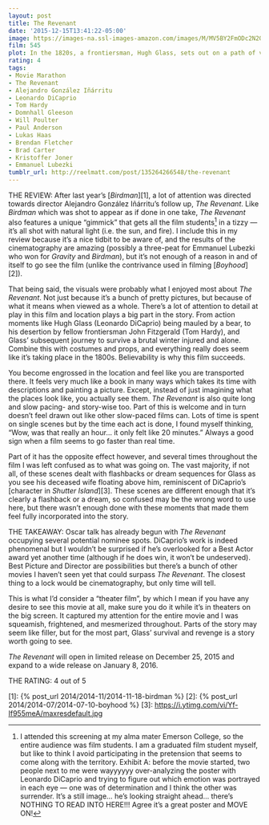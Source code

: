 ```yaml
---
layout: post
title: The Revenant
date: '2015-12-15T13:41:22-05:00'
image: https://images-na.ssl-images-amazon.com/images/M/MV5BY2FmODc2N2QtYmY3MS00YTMwLWI2NGYtZWRmYWVkNjFjZmI0XkEyXkFqcGdeQXVyNTMxMjgxMzA@._V1_UX182_CR0,0,182,268_AL_.jpg
film: 545
plot: In the 1820s, a frontiersman, Hugh Glass, sets out on a path of vengeance against those who left him for dead after a bear mauling.
rating: 4
tags:
- Movie Marathon
- The Revenant
- Alejandro González Iñárritu
- Leonardo DiCaprio
- Tom Hardy
- Domnhall Gleeson
- Will Poulter
- Paul Anderson
- Lukas Haas
- Brendan Fletcher
- Brad Carter
- Kristoffer Joner
- Emmanuel Lubezki
tumblr_url: http://reelmatt.com/post/135264266548/the-revenant
---
```


THE REVIEW: After last year’s [*Birdman*][1], a lot of attention was directed towards director Alejandro González Iñárritu’s follow up, *The Revenant*. Like *Birdman* which was shot to appear as if done in one take, *The Revenant* also features a unique “gimmick” that gets all the film students[^1] in a tizzy — it’s all shot with natural light (i.e. the sun, and fire). I include this in my review because it’s a nice tidbit to be aware of, and the results of the cinematography are amazing (possibly a three-peat for Emmanuel Lubezki who won for *Gravity* and *Birdman*), but it’s not enough of a reason in and of itself to go see the film (unlike the contrivance used in filming [*Boyhood*][2]).

That being said, the visuals were probably what I enjoyed most about *The Revenant*. Not just because it’s a bunch of pretty pictures, but because of what it means when viewed as a whole. There’s a lot of attention to detail at play in this film and location plays a big part in the story. From action moments like Hugh Glass (Leonardo DiCaprio) being mauled by a bear, to his desertion by fellow frontiersman John Fitzgerald (Tom Hardy), and Glass’ subsequent journey to survive a brutal winter injured and alone. Combine this with costumes and props, and everything really does seem like it’s taking place in the 1800s. Believability is why this film succeeds.

You become engrossed in the location and feel like you are transported there. It feels very much like a book in many ways which takes its time with descriptions and painting a picture. Except, instead of just imagining what the places look like, you actually see them. *The Revenant* is also quite long and slow pacing- and story-wise too. Part of this is welcome and in turn doesn’t feel drawn out like other slow-paced films can. Lots of time is spent on single scenes but by the time each act is done, I found myself thinking, “Wow, was that really an hour… it only felt like 20 minutes.” Always a good sign when a film seems to go faster than real time.

Part of it has the opposite effect however, and several times throughout the film I was left confused as to what was going on. The vast majority, if not all, of these scenes dealt with flashbacks or dream sequences for Glass as you see his deceased wife floating above him, reminiscent of DiCaprio’s [character in *Shutter Island*][3]. These scenes are different enough that it’s clearly a flashback or a dream, so confused may be the wrong word to use here, but there wasn’t enough done with these moments that made them feel fully incorporated into the story.

THE TAKEAWAY: Oscar talk has already begun with *The Revenant* occupying several potential nominee spots. DiCaprio’s work is indeed phenomenal but I wouldn’t be surprised if he’s overlooked for a Best Actor award yet another time (although if he does win, it won’t be undeserved). Best Picture and Director are possibilities but there’s a bunch of other movies I haven’t seen yet that could surpass *The Revenant*. The closest thing to a lock would be cinematography, but only time will tell.

This is what I’d consider a “theater film”, by which I mean if you have any desire to see this movie at all, make sure you do it while it’s in theaters on the big screen. It captured my attention for the entire movie and I was squeamish, frightened, and mesmerized throughout. Parts of the story may seem like filler, but for the most part, Glass’ survival and revenge is a story worth going to see.

*The Revenant* will open in limited release on December 25, 2015 and expand to a wide release on January 8, 2016.

THE RATING: 4 out of 5

[^1]: I attended this screening at my alma mater Emerson College, so the entire audience was film students. I am a graduated film student myself, but like to think I avoid participating in the pretension that seems to come along with the territory. Exhibit A: before the movie started, two people next to me were wayyyyyy over-analyzing the poster with Leonardo DiCaprio and trying to figure out which emotion was portrayed in each eye — one was of determination and I think the other was surrender. It’s a still image… he’s looking straight ahead… there’s NOTHING TO READ INTO HERE!!! Agree it’s a great poster and MOVE ON!

[1]: {% post_url 2014/2014-11/2014-11-18-birdman %}
[2]: {% post_url 2014/2014-07/2014-07-10-boyhood %}
[3]: https://i.ytimg.com/vi/Yf-If955meA/maxresdefault.jpg
